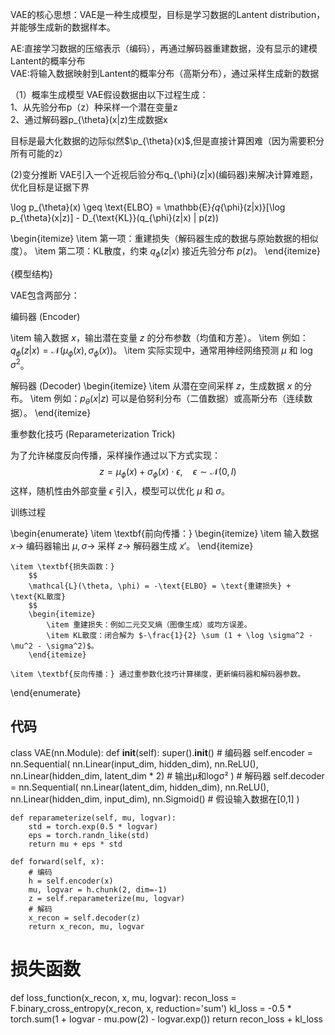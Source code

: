 VAE的核心思想：VAE是一种生成模型，目标是学习数据的Lantent distribution，并能够生成新的数据样本。

AE:直接学习数据的压缩表示（编码），再通过解码器重建数据，没有显示的建模Lantent的概率分布  
VAE:将输入数据映射到Lantent的概率分布（高斯分布），通过采样生成新的数据

（1）概率生成模型
VAE假设数据由以下过程生成：  
1、从先验分布p（z）种采样一个潜在变量z  
2、通过解码器p_{\theta}(x|z)生成数据x

目标是最大化数据的边际似然$\p_{\theta}(x)$,但是直接计算困难（因为需要积分所有可能的z）

(2)变分推断
VAE引入一个近视后验分布q_{\phi}(z|x)(编码器)来解决计算难题，优化目标是证据下界


\log p_{\theta}(x) \geq \text{ELBO} = \mathbb{E}_{q_{\phi}(z|x)}[\log p_{\theta}(x|z)] - D_{\text{KL}}(q_{\phi}(z|x) \| p(z))

\begin{itemize}
\item 第一项：重建损失（解码器生成的数据与原始数据的相似度）。
\item 第二项：KL散度，约束 $q_{\phi}(z|x)$ 接近先验分布 $p(z)$。
\end{itemize}

{模型结构}

VAE包含两部分：

编码器 (Encoder)

\item 输入数据 $x$，输出潜在变量 $z$ 的分布参数（均值和方差）。
\item 例如：$q_{\phi}(z|x) = \mathcal{N}(\mu_{\phi}(x), \sigma_{\phi}(x))$。
\item 实际实现中，通常用神经网络预测 $\mu$ 和 $\log \sigma^2$。

解码器 (Decoder)
\begin{itemize}
    \item 从潜在空间采样 $z$，生成数据 $x$ 的分布。
    \item 例如：$p_{\theta}(x|z)$ 可以是伯努利分布（二值数据）或高斯分布（连续数据）。
\end{itemize}

重参数化技巧 (Reparameterization Trick)

为了允许梯度反向传播，采样操作通过以下方式实现：
$$
z = \mu_{\phi}(x) + \sigma_{\phi}(x) \cdot \epsilon, \quad \epsilon \sim \mathcal{N}(0, I)
$$
这样，随机性由外部变量 $\epsilon$ 引入，模型可以优化 $\mu$ 和 $\sigma$。



训练过程

\begin{enumerate}
    \item \textbf{前向传播：}
        \begin{itemize}
            \item 输入数据 $x \rightarrow$ 编码器输出 $\mu, \sigma \rightarrow$ 采样 $z \rightarrow$ 解码器生成 $x'$。
        \end{itemize}
    
    \item \textbf{损失函数：}
        $$
        \mathcal{L}(\theta, \phi) = -\text{ELBO} = \text{重建损失} + \text{KL散度}
        $$
        \begin{itemize}
            \item 重建损失：例如二元交叉熵（图像生成）或均方误差。
            \item KL散度：闭合解为 $-\frac{1}{2} \sum (1 + \log \sigma^2 - \mu^2 - \sigma^2)$。
        \end{itemize}
    
    \item \textbf{反向传播：} 通过重参数化技巧计算梯度，更新编码器和解码器参数。
\end{enumerate}

## 代码
class VAE(nn.Module):
    def __init__(self):
        super().__init__()
        # 编码器
        self.encoder = nn.Sequential(
            nn.Linear(input_dim, hidden_dim),
            nn.ReLU(),
            nn.Linear(hidden_dim, latent_dim * 2)  # 输出μ和logσ²
        )
        # 解码器
        self.decoder = nn.Sequential(
            nn.Linear(latent_dim, hidden_dim),
            nn.ReLU(),
            nn.Linear(hidden_dim, input_dim),
            nn.Sigmoid()  # 假设输入数据在[0,1]
        )

    def reparameterize(self, mu, logvar):
        std = torch.exp(0.5 * logvar)
        eps = torch.randn_like(std)
        return mu + eps * std

    def forward(self, x):
        # 编码
        h = self.encoder(x)
        mu, logvar = h.chunk(2, dim=-1)
        z = self.reparameterize(mu, logvar)
        # 解码
        x_recon = self.decoder(z)
        return x_recon, mu, logvar

# 损失函数
def loss_function(x_recon, x, mu, logvar):
    recon_loss = F.binary_cross_entropy(x_recon, x, reduction='sum')
    kl_loss = -0.5 * torch.sum(1 + logvar - mu.pow(2) - logvar.exp())
    return recon_loss + kl_loss

